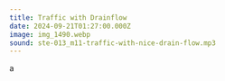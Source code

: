 ```yaml
---
title: Traffic with Drainflow
date: 2024-09-21T01:27:00.000Z
image: img_1490.webp
sound: ste-013_m11-traffic-with-nice-drain-flow.mp3
---
```

a
